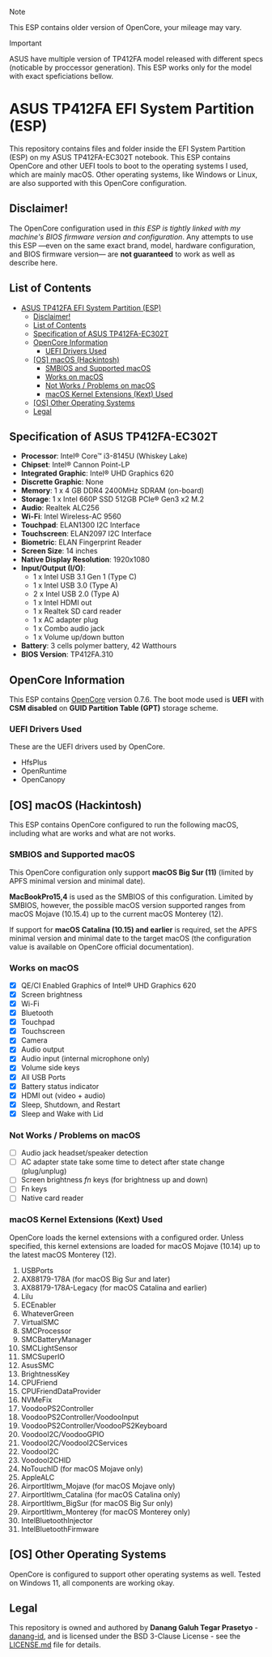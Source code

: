 > [!NOTE]  
> This ESP contains older version of OpenCore, your mileage may vary.

> [!IMPORTANT]  
> ASUS have multiple version of TP412FA model released with different specs (noticable by proccessor generation).
> This ESP works only for the model with exact speficiations bellow.

# ASUS TP412FA EFI System Partition (ESP)

This repository contains files and folder inside the EFI System Partition (ESP) on my ASUS TP412FA-EC302T notebook. 
This ESP contains OpenCore and other UEFI tools to boot to the operating systems I used, which are mainly macOS. 
Other operating systems, like Windows or Linux, are also supported with this OpenCore configuration.

## Disclaimer!
The OpenCore configuration used in *this ESP is tightly linked with my machine's BIOS firmware version and configuration*.
Any attempts to use this ESP &mdash;even on the same exact brand, model, hardware configuration, and BIOS firmware 
version&mdash; are **not guaranteed** to work as well as describe here.

## List of Contents
- [ASUS TP412FA EFI System Partition (ESP)](#asus-tp412fa-efi-system-partition-esp)
  - [Disclaimer!](#disclaimer)
  - [List of Contents](#list-of-contents)
  - [Specification of ASUS TP412FA-EC302T](#specification-of-asus-tp412fa-ec302t)
  - [OpenCore Information](#opencore-information)
    - [UEFI Drivers Used](#uefi-drivers-used)
  - [[OS] macOS (Hackintosh)](#os-macos-hackintosh)
    - [SMBIOS and Supported macOS](#smbios-and-supported-macos)
    - [Works on macOS](#works-on-macos)
    - [Not Works / Problems on macOS](#not-works--problems-on-macos)
    - [macOS Kernel Extensions (Kext) Used](#macos-kernel-extensions-kext-used)
  - [[OS] Other Operating Systems](#os-other-operating-systems)
  - [Legal](#legal)

## Specification of ASUS TP412FA-EC302T
- **Processor**: Intel® Core™ i3-8145U (Whiskey Lake)
- **Chipset**: Intel® Cannon Point-LP
- **Integrated Graphic**: Intel® UHD Graphics 620
- **Discrette Graphic**: None
- **Memory**: 1 x 4 GB DDR4 2400MHz SDRAM (on-board)
- **Storage**: 1 x Intel 660P SSD 512GB PCIe® Gen3 x2 M.2
- **Audio**: Realtek ALC256
- **Wi-Fi**: Intel Wireless-AC 9560
- **Touchpad**: ELAN1300 I2C Interface
- **Touchscreen**: ELAN2097 I2C Interface
- **Biometric**: ELAN Fingerprint Reader
- **Screen Size**: 14 inches
- **Native Display Resolution**: 1920x1080
- **Input/Output (I/O)**: 
  - 1 x Intel USB 3.1 Gen 1 (Type C)
  - 1 x Intel USB 3.0 (Type A)
  - 2 x Intel USB 2.0 (Type A)
  - 1 x Intel HDMI out
  - 1 x Realtek SD card reader
  - 1 x AC adapter plug
  - 1 x Combo audio jack
  - 1 x Volume up/down button
- **Battery**: 3 cells polymer battery, 42 Watthours
- **BIOS Version**: TP412FA.310

## OpenCore Information
This ESP contains [OpenCore](https://github.com/acidanthera/OpenCorePkg) version 0.7.6. The boot mode used 
is **UEFI** with **CSM disabled** on **GUID Partition Table (GPT)** storage scheme.

### UEFI Drivers Used 
These are the UEFI drivers used by OpenCore.

- HfsPlus
- OpenRuntime
- OpenCanopy

## [OS] macOS (Hackintosh)
This ESP contains OpenCore configured to run the following macOS, including what are works and what are not works.

### SMBIOS and Supported macOS
This OpenCore configuration only support **macOS Big Sur (11)** (limited by APFS minimal version and 
minimal date). 

**MacBookPro15,4** is used as the SMBIOS of this configuration. Limited by SMBIOS, however, the possible macOS 
version supported ranges from macOS Mojave (10.15.4) up to the current macOS Monterey (12). 

If support for **macOS Catalina (10.15) and earlier** is required, set the APFS minimal version and minimal date
to the target macOS (the configuration value is available on OpenCore official documentation).

### Works on macOS
- [x] QE/CI Enabled Graphics of Intel® UHD Graphics 620
- [x] Screen brightness
- [x] Wi-Fi
- [x] Bluetooth
- [x] Touchpad
- [x] Touchscreen
- [x] Camera
- [x] Audio output
- [x] Audio input (internal microphone only)
- [x] Volume side keys
- [x] All USB Ports
- [x] Battery status indicator
- [x] HDMI out (video + audio)
- [x] Sleep, Shutdown, and Restart
- [x] Sleep and Wake with Lid

### Not Works / Problems on macOS
- [ ] Audio jack headset/speaker detection
- [ ] AC adapter state take some time to detect after state change (plug/unplug)
- [ ] Screen brightness *fn* keys (for brightness up and down)
- [ ] Fn keys
- [ ] Native card reader

### macOS Kernel Extensions (Kext) Used
OpenCore loads the kernel extensions with a configured order. Unless specified, this kernel extensions are loaded for 
macOS Mojave (10.14) up to the latest macOS Monterey (12).

1. USBPorts
2. AX88179-178A (for macOS Big Sur and later)
3. AX88179-178A-Legacy (for macOS Catalina and earlier)
4. Lilu
5. ECEnabler
6. WhateverGreen
7. VirtualSMC
8. SMCProcessor
9. SMCBatteryManager
10. SMCLightSensor
11. SMCSuperIO
12. AsusSMC
13. BrightnessKey
14. CPUFriend
15. CPUFriendDataProvider
16. NVMeFix
17. VoodooPS2Controller
18. VoodooPS2Controller/VoodooInput
19. VoodooPS2Controller/VoodooPS2Keyboard
20. VoodooI2C/VoodooGPIO
21. VoodooI2C/VoodooI2CServices
22. VoodooI2C
23. VoodooI2CHID
24. NoTouchID (for macOS Mojave only)
25. AppleALC
26. AirportItlwm_Mojave (for macOS Mojave only)
27. AirportItlwm_Catalina (for macOS Catalina only)
28. AirportItlwm_BigSur (for macOS Big Sur only)
29. AirportItlwm_Monterey (for macOS Monterey only)
30. IntelBluetoothInjector
31. IntelBluetoothFirmware

## [OS] Other Operating Systems
OpenCore is configured to support other operating systems as well. Tested on Windows 11, all 
components are working okay.

## Legal
This repository is owned and authored by **Danang Galuh Tegar Prasetyo** - [danang-id](https://github.com/danang-id),
and is licensed under the BSD 3-Clause License - see the [LICENSE.md](LICENSE.md) file for details.
